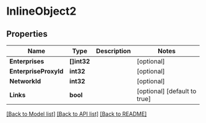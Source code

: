 # InlineObject2

## Properties

Name | Type | Description | Notes
------------ | ------------- | ------------- | -------------
**Enterprises** | **[]int32** |  | [optional] 
**EnterpriseProxyId** | **int32** |  | [optional] 
**NetworkId** | **int32** |  | [optional] 
**Links** | **bool** |  | [optional] [default to true]

[[Back to Model list]](../README.md#documentation-for-models) [[Back to API list]](../README.md#documentation-for-api-endpoints) [[Back to README]](../README.md)


